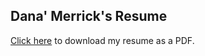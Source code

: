 ## Dana' Merrick's Resume

[Click here](https://github.com/dmerrick/resume/blob/master/resume.pdf?raw=true) to download my resume as a PDF.
